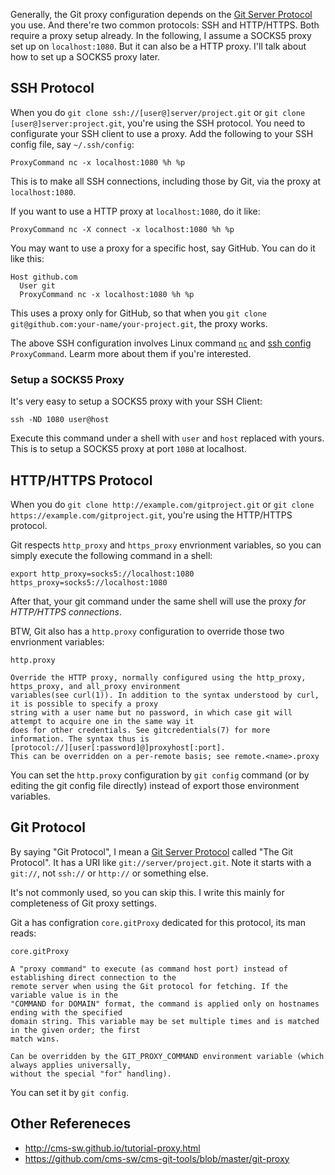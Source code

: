 Generally, the Git proxy configuration depends on the [Git Server Protocol](https://git-scm.com/book/en/v2/Git-on-the-Server-The-Protocols) you use. And there're two common protocols: SSH and HTTP/HTTPS. Both require a proxy setup already. In the following, I assume a SOCKS5 proxy set up on `localhost:1080`. But it can also be a HTTP proxy. I'll talk about how to set up a SOCKS5 proxy later.

## SSH Protocol

When you do `git clone ssh://[user@]server/project.git` or `git clone [user@]server:project.git`, you're using the SSH protocol. You need to configurate your SSH client to use a proxy. Add the following to your SSH config file, say `~/.ssh/config`:

```
ProxyCommand nc -x localhost:1080 %h %p
```

This is to make all SSH connections, including those by Git, via the proxy at `localhost:1080`. 

If you want to use a HTTP proxy at `localhost:1080`, do it like:

```
ProxyCommand nc -X connect -x localhost:1080 %h %p
```

You may want to use a proxy for a specific host, say GitHub. You can do it like this:

```
Host github.com                                                                                                             
  User git
  ProxyCommand nc -x localhost:1080 %h %p
```

This uses a proxy only for GitHub, so that when you `git clone git@github.com:your-name/your-project.git`, the proxy works.

The above SSH configuration involves Linux command [`nc`](https://linux.die.net/man/1/nc) and [ssh config](https://linux.die.net/man/5/ssh_config) `ProxyCommand`. Learm more about them if you're interested.

### Setup a SOCKS5 Proxy

It's very easy to setup a SOCKS5 proxy with your SSH Client:

```
ssh -ND 1080 user@host
```

Execute this command under a shell with `user` and `host` replaced with yours. This is to setup a SOCKS5 proxy at port `1080` at localhost.

## HTTP/HTTPS Protocol

When you do `git clone http://example.com/gitproject.git` or `git clone https://example.com/gitproject.git`, you're using the HTTP/HTTPS protocol.

Git respects `http_proxy` and `https_proxy` envrionment variables, so you can simply execute the following command in a shell:

```
export http_proxy=socks5://localhost:1080 https_proxy=socks5://localhost:1080
```

After that, your git command under the same shell will use the proxy *for HTTP/HTTPS connections*.

BTW, Git also has a `http.proxy` configuration to override those two envrionment variables:

```
http.proxy

Override the HTTP proxy, normally configured using the http_proxy, https_proxy, and all_proxy environment 
variables(see curl(1)). In addition to the syntax understood by curl, it is possible to specify a proxy 
string with a user name but no password, in which case git will attempt to acquire one in the same way it
does for other credentials. See gitcredentials(7) for more information. The syntax thus is 
[protocol://][user[:password]@]proxyhost[:port]. 
This can be overridden on a per-remote basis; see remote.<name>.proxy
```

You can set the `http.proxy` configuration by `git config` command (or by editing the git config file directly) instead of export those environment variables.

## Git Protocol

By saying "Git Protocol", I mean a [Git Server Protocol](https://git-scm.com/book/en/v2/Git-on-the-Server-The-Protocols) called "The Git Protocol". It has a URI like `git://server/project.git`. Note it starts with a `git://`, not `ssh://` or `http://` or something else. 

It's not commonly used, so you can skip this. I write this mainly for completeness of Git proxy settings.

Git a has configration `core.gitProxy` dedicated for this protocol, its man reads:

```
core.gitProxy

A "proxy command" to execute (as command host port) instead of establishing direct connection to the 
remote server when using the Git protocol for fetching. If the variable value is in the 
"COMMAND for DOMAIN" format, the command is applied only on hostnames ending with the specified 
domain string. This variable may be set multiple times and is matched in the given order; the first 
match wins.

Can be overridden by the GIT_PROXY_COMMAND environment variable (which always applies universally, 
without the special "for" handling).
```

You can set it by `git config`. 

## Other Refereneces

* http://cms-sw.github.io/tutorial-proxy.html
* https://github.com/cms-sw/cms-git-tools/blob/master/git-proxy